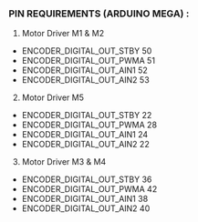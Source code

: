 ### PIN REQUIREMENTS (ARDUINO MEGA) :

1. Motor Driver M1 & M2
* ENCODER_DIGITAL_OUT_STBY 50
* ENCODER_DIGITAL_OUT_PWMA 51
* ENCODER_DIGITAL_OUT_AIN1 52
* ENCODER_DIGITAL_OUT_AIN2 53

2. Motor Driver M5
* ENCODER_DIGITAL_OUT_STBY 22
* ENCODER_DIGITAL_OUT_PWMA 28
* ENCODER_DIGITAL_OUT_AIN1 24
* ENCODER_DIGITAL_OUT_AIN2 22

3. Motor Driver M3 & M4
* ENCODER_DIGITAL_OUT_STBY 36
* ENCODER_DIGITAL_OUT_PWMA 42
* ENCODER_DIGITAL_OUT_AIN1 38
* ENCODER_DIGITAL_OUT_AIN2 40
